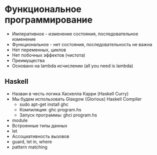 # Функциональное программирование
* Императивное - изменение состояния, последовательное изменение
* Функциональное - нет состояния, последовательность не важна
* Нет переменных, циклов
* Нет побочных эффектов (чистота)
* Преимущества
* Основано на lambda исчислении (all you need is lambda)

## Haskell
* Назван в честь логика Хаскелла Карри (Haskell Curry)
* Мы будем использовать Glasgow (Glorious) Haskell Compiler
    * sudo apt-get install ghc
    * Компиляция: ghc program.hs
    * Запуск программы: ghci program.hs
* module
* Встроенные типы данных
* let
* Ассоциативность вызовов
* guard, let in, where
* pattern matching

